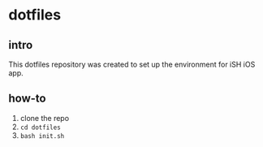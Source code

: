 # dotfiles

## intro

This dotfiles repository was created to set up the environment for iSH iOS app.

## how-to

1. clone the repo
2. `cd dotfiles`
3. `bash init.sh`

